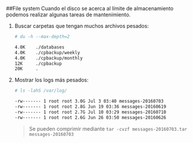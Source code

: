 ##File system
Cuando el disco se acerca al límite de almacenamiento podemos realizar algunas tareas de mantenimiento.

1. Buscar carpetas que tengan muchos archivos pesados:

    ```bash
    # du -h --max-depth=2
    
    4.0K    ./databases
    4.0K    ./cpbackup/weekly
    4.0K    ./cpbackup/monthly
    12K     ./cpbackup
    20K     .
    ```
    
2. Mostrar los logs más pesados:

    ```bash
    # ls -lahS /var/log/
    
    -rw------- 1 root root 3.0G Jul 3 03:40 messages-20160703
    -rw------- 1 root root 2.8G Jun 19 03:36 messages-20160619
    -rw------- 1 root root 2.7G Jul 10 03:29 messages-20160710
    -rw------- 1 root root 2.6G Jun 26 03:50 messages-20160626
    ```
    
    > Se pueden comprimir mediante `tar -cvzf messages-20160703.tar messages-20160703`
